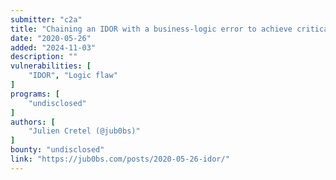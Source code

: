 ```yaml
---
submitter: "c2a"
title: "Chaining an IDOR with a business-logic error to achieve critical impact"
date: "2020-05-26"
added: "2024-11-03"
description: ""
vulnerabilities: [
    "IDOR", "Logic flaw"
]
programs: [
    "undisclosed"
]
authors: [
    "Julien Cretel (@jub0bs)"
]
bounty: "undisclosed"
link: "https://jub0bs.com/posts/2020-05-26-idor/"
---
```




